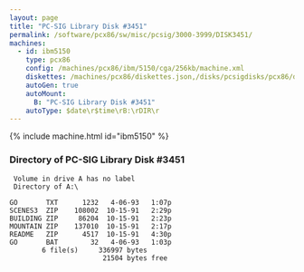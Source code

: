 ```yaml
---
layout: page
title: "PC-SIG Library Disk #3451"
permalink: /software/pcx86/sw/misc/pcsig/3000-3999/DISK3451/
machines:
  - id: ibm5150
    type: pcx86
    config: /machines/pcx86/ibm/5150/cga/256kb/machine.xml
    diskettes: /machines/pcx86/diskettes.json,/disks/pcsigdisks/pcx86/diskettes.json
    autoGen: true
    autoMount:
      B: "PC-SIG Library Disk #3451"
    autoType: $date\r$time\rB:\rDIR\r
---
```


{% include machine.html id="ibm5150" %}

### Directory of PC-SIG Library Disk #3451

     Volume in drive A has no label
     Directory of A:\

    GO       TXT      1232   4-06-93   1:07p
    SCENES3  ZIP    108002  10-15-91   2:29p
    BUILDING ZIP     86204  10-15-91   2:23p
    MOUNTAIN ZIP    137010  10-15-91   2:17p
    README   ZIP      4517  10-15-91   4:30p
    GO       BAT        32   4-06-93   1:03p
            6 file(s)     336997 bytes
                           21504 bytes free
